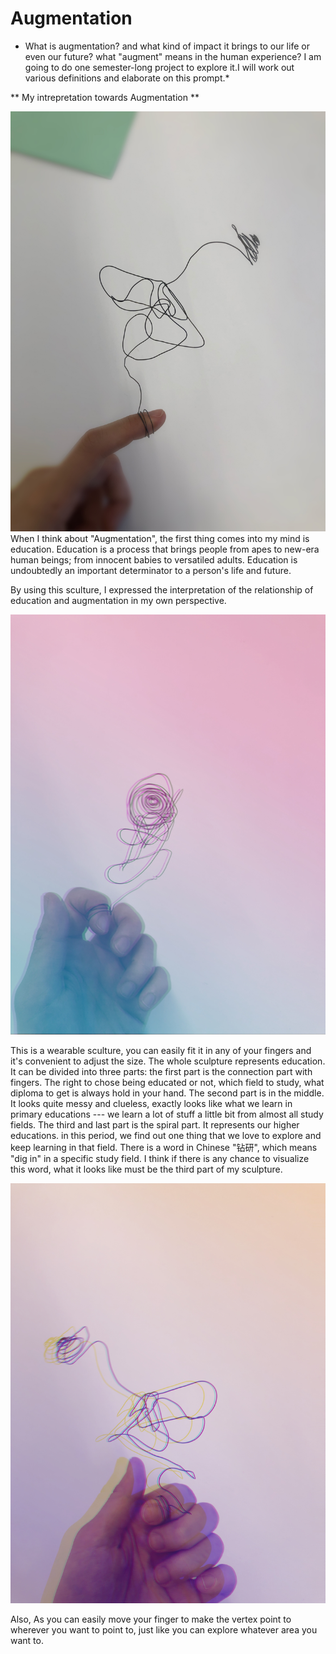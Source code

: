 # Augmentation

* What is augmentation? and what kind of impact it brings to our life or even our future? what "augment" means in the human experience? I am going to do one semester-long project to explore it.I will work out various definitions and elaborate on this prompt.*

** My intrepretation towards Augmentation **

![Augmentation Sculpture -1 ](original.JPG)
When I think about "Augmentation", the first thing comes into my mind is education. Education is a process that brings people from apes to new-era human beings; from innocent babies to versatiled adults. Education is undoubtedly an important determinator to a person's life and future. 

By using this sculture, I expressed the interpretation of the relationship of education and augmentation in my own perspective.

![Augmentation Sculpture -2 ](filtered1.JPG)

This is a wearable sculture, you can easily fit it in any of your fingers and it's convenient to adjust the size. The whole sculpture represents education. It can be divided into three parts: the first part is the connection part with fingers. The right to chose being educated or not, which field to study, what diploma to get is always hold in your hand. The second part is in the middle. It looks quite messy and clueless, exactly looks like what we learn in primary educations --- we learn a lot of stuff a little bit from almost all study fields. The third and last part is the spiral part. It represents our higher educations. in this period, we find out one thing that we love to explore and keep learning in that field. There is a word in Chinese "钻研", which means "dig in" in a specific study field. I think if there is any chance to visualize this word, what it looks like must be the third part of my sculpture. 

![Augmentation Sculpture -3 ](filtered2.JPG)

Also, As you can easily move your finger to make the vertex point to wherever you want to point to, just like you can explore whatever area you want to. 
